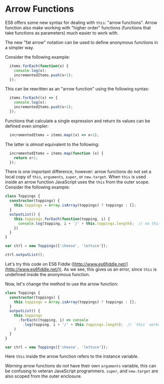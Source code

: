 # Arrow Functions

ES6 offers some new syntax for dealing with `this`: "arrow functions".  Arrow
function also make working with "higher order" functions (functions that take
functions as parameters) much easier to work with.

The new "fat arrow" notation can be used to define anonymous functions in a simpler way.

Consider the following example:

```ts
  items.forEach(function(x) {
    console.log(x);
    incrementedItems.push(x+1);
  });
```

This can be rewritten as an "arrow function" using the following syntax:

```ts
  items.forEach((x) => {
    console.log(x);
    incrementedItems.push(x+1);
  });
```

Functions that calculate a single expression and return its values can be defined even simpler:

```ts
  incrementedItems = items.map((x) => x+1);
```

The latter is _almost_ equivalent to the following:

```ts
  incrementedItems = items.map(function (x) {
    return x+1;
  });
```

There is one important difference, however: arrow functions do not set a local copy of `this`, `arguments`, `super`, or `new.target`.  When `this` is used inside an arrow function JavaScript uses the `this` from the outer scope. Consider the following example:

```ts
class Toppings {
  constructor(toppings) {
    this.toppings = Array.isArray(toppings) ? toppings : [];
  }
  outputList() {
    this.toppings.forEach(function(topping, i) {
      console.log(topping, i + '/' + this.toppings.length);  // no this
    })
  }
}

var ctrl = new Toppings(['cheese', 'lettuce']);

ctrl.outputList();
```

Let's try this code on ES6 Fiddle ([http://www.es6fiddle.net/](http://www.es6fiddle.net/)). As we see, this gives us an error, since `this` is undefined inside the anonymous function.

Now, let's change the method to use the arrow function:

```ts
class Toppings {
  constructor(toppings) {
    this.toppings = Array.isArray(toppings) ? toppings : [];
  }
  outputList() {
    this.toppings
      .forEach((topping, i) => console
        .log(topping, i + '/' + this.toppings.length);  // `this` works! 
    )
  }
}

var ctrl = new Toppings(['cheese', 'lettuce']);
```

Here `this` inside the arrow function refers to the instance variable.

*Warning* arrow functions do _not_ have their own `arguments` variable, this
can be confusing to veteran JavaScript programmers. `super`, and `new.target`
are also scoped from the outer enclosure.

